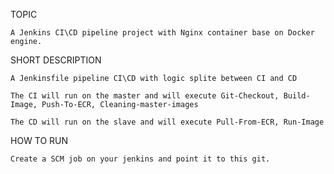 
TOPIC

    A Jenkins CI\CD pipeline project with Nginx container base on Docker engine.

SHORT DESCRIPTION

    A Jenkinsfile pipeline CI\CD with logic splite between CI and CD 
    
    The CI will run on the master and will execute Git-Checkout, Build-Image, Push-To-ECR, Cleaning-master-images
    
    The CD will run on the slave and will execute Pull-From-ECR, Run-Image

	
HOW TO RUN
	
    Create a SCM job on your jenkins and point it to this git.
